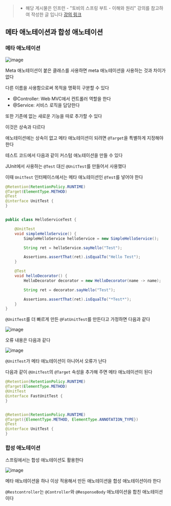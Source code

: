> - 해당 게시물은 인프런 - "토비의 스프링 부트 - 이해와 원리" 강의를 참고하여 작성한 글 입니다
> [강의 링크](https://www.inflearn.com/course/%ED%86%A0%EB%B9%84-%EC%8A%A4%ED%94%84%EB%A7%81%EB%B6%80%ED%8A%B8-%EC%9D%B4%ED%95%B4%EC%99%80%EC%9B%90%EB%A6%AC)

## 메타 애노테이션과 합성 애노테이션

### 메타 애노테이션 

![image](https://github.com/yanJuicy/blog/assets/43159295/99b232a9-ed25-46bf-9a76-190db5ceed43)

Meta 애노테이션이 붙은 클래스를 사용하면 meta 애노테이션을 사용하는 것과 차이가 없다 

다른 이름을 사용함으로써 목적을 명확히 구분할 수 있다 

- @Controller: Web MVC에서 컨트롤러 역할을 한다
- @Service: 서비스 로직을 담당한다

또한 기존에 없는 새로운 기능을 따로 추가할 수 있다


이것은 상속과 다르다

애노테이션에는 상속이 없고 메타 애노테이션이 되려면 `@Target`을 특별하게 지정해야 한다


테스트 코드에서 다음과 같이 커스텀 애노테이션을 만들 수 있다

JUnit에서 사용하는 `@Test` 대신 `@UnitTest`를 만들어서 사용했다

이때 `UnitTest` 인터페이스에서는 메타 애노테이션인 `@Test`를 넣어야 한다

```Java
@Retention(RetentionPolicy.RUNTIME)
@Target(ElementType.METHOD)
@Test
@interface UnitTest {
}


public class HelloServiceTest {

    @UnitTest
    void simpleHelloService() {
        SimpleHelloService helloService = new SimpleHelloService();

        String ret = helloService.sayHello("Test");

        Assertions.assertThat(ret).isEqualTo("Hello Test");
    }

    @Test
    void helloDecorator() {
        HelloDecorator decorator = new HelloDecorator(name -> name);

        String ret = decorator.sayHello("Test");

        Assertions.assertThat(ret).isEqualTo("*Test*");
    }
}
```

`@UnitTest`를 더 빠르게 만든 `@FatUnitTest`를 만든다고 가정하면 다음과 같다


![image](https://github.com/yanJuicy/blog/assets/43159295/32d948a2-92cc-4657-a05e-c8c50be1e6c8)

오류 내용은 다음과 같다

![image](https://github.com/yanJuicy/blog/assets/43159295/974aaffd-d16f-4f7a-ba9f-1bb557896042)

`@UnitTest`가 메타 애노테이션이 아니어서 오류가 난다

다음과 같이 `@UnitTest`의 `@Target` 속성을 추가해 주면 메타 애노테이션이 된다

```Java
@Retention(RetentionPolicy.RUNTIME)
@Target(ElementType.METHOD)
@UnitTest
@interface FastUnitTest {
}


@Retention(RetentionPolicy.RUNTIME)
@Target({ElementType.METHOD, ElementType.ANNOTATION_TYPE})
@Test
@interface UnitTest {
}
```

### 합성 애노테이션 

스프링에서는 합성 애노테이션도 활용한다

![image](https://github.com/yanJuicy/blog/assets/43159295/76745f0f-56f3-4322-ae52-49293af46cd0)

메타 애노테이션을 하나 이상 적용해서 만든 애노테이션을 합성 애노테이션이라 한다

`@Restcontroller`는 `@Controller`와 `@ResponseBody` 애노테이션을 합친 애노테이션이다








